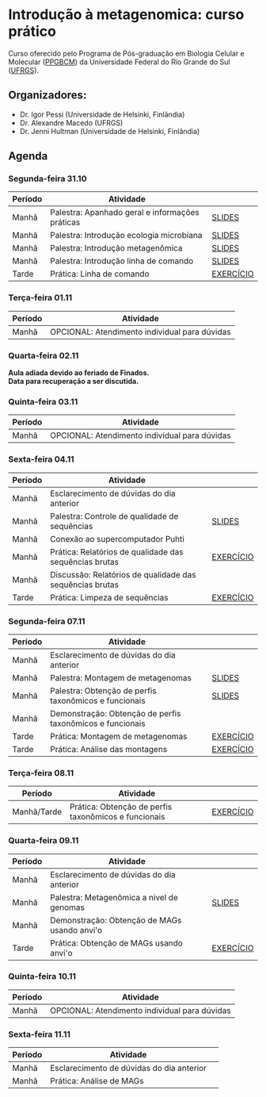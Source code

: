 # Introdução à metagenomica: curso prático

Curso oferecido pelo Programa de Pós-graduação em Biologia Celular e Molecular ([PPGBCM](https://www.ufrgs.br/ppgbcm)) da Universidade Federal do Rio Grande do Sul ([UFRGS](https://www.ufrgs.br)).  

## Organizadores:  
* Dr. Igor Pessi (Universidade de Helsinki, Finlândia)
* Dr. Alexandre Macedo (UFRGS)
* Dr. Jenni Hultman (Universidade de Helsinki, Finlândia)

## Agenda

### Segunda-feira 31.10

|Período|Atividade                                      |                                          |
|-------|-----------------------------------------------|------------------------------------------|
|Manhã  |Palestra: Apanhado geral e informações práticas|[SLIDES](apanhado-geral-info-praticas.pdf)|
|Manhã  |Palestra: Introdução ecologia microbiana       |[SLIDES](Curso-Metagenomica-Macedo-AJ.pdf)|
|Manhã  |Palestra: Introdução metagenômica              |[SLIDES](hultman_metagenomics_brazil.pdf) |
|Manhã  |Palestra: Introdução linha de comando          |[SLIDES](intro-linha-comando.pdf)         |
|Tarde  |Prática: Linha de comando                      |[EXERCÍCIO](pratica-linha-comando.md)     |

### Terça-feira 01.11

|Período|Atividade                                    |
|-------|---------------------------------------------|
|Manhã  |OPCIONAL: Atendimento individual para dúvidas|

### Quarta-feira 02.11

**Aula adiada devido ao feriado de Finados.**  
**Data para recuperação a ser discutida.**  

### Quinta-feira 03.11

|Período|Atividade                                    |
|-------|---------------------------------------------|
|Manhã  |OPCIONAL: Atendimento individual para dúvidas|

### Sexta-feira 04.11

|Período|Atividade                                               |                                                      |
|-------|--------------------------------------------------------|------------------------------------------------------|
|Manhã  |Esclarecimento de dúvidas do dia anterior               |                                                      |
|Manhã  |Palestra: Controle de qualidade de sequências           |[SLIDES](CQ-sequencias.pdf)                           |
|Manhã  |Conexão ao supercomputador Puhti                        |                                                      |
|Manhã  |Prática: Relatórios de qualidade das sequências brutas  |[EXERCÍCIO](relatorios-qualidade-sequencias-brutas.md)|
|Manhã  |Discussão: Relatórios de qualidade das sequências brutas|                                                      |
|Tarde  |Prática: Limpeza de sequências                          |[EXERCÍCIO](limpeza-sequencias.md)                    |

### Segunda-feira 07.11

|Período|Atividade                                                |                                           |
|-------|---------------------------------------------------------|-------------------------------------------|
|Manhã  |Esclarecimento de dúvidas do dia anterior                |                                           |
|Manhã  |Palestra: Montagem de metagenomas                        |[SLIDES](montagem-metagenomas.pdf)         |
|Manhã  |Palestra: Obtenção de perfis taxonômicos e funcionais    |[SLIDES](perfis-taxonomicos-funcionais.pdf)|
|Manhã  |Demonstração: Obtenção de perfis taxonômicos e funcionais|                                           |
|Tarde  |Prática: Montagem de metagenomas                         |[EXERCÍCIO](montagem-metagenomas.md)       |
|Tarde  |Prática: Análise das montagens                           |[EXERCÍCIO](analise-montagens.md)          |

### Terça-feira 08.11

|Período    |Atividade                                           |                                             |
|-----------|----------------------------------------------------|---------------------------------------------|
|Manhã/Tarde|Prática: Obtenção de perfis taxonômicos e funcionais|[EXERCÍCIO](perfis-taxonomicos-funcionais.md)|

### Quarta-feira 09.11

|Período|Atividade                                   |                                        |
|-------|--------------------------------------------|----------------------------------------|
|Manhã  |Esclarecimento de dúvidas do dia anterior   |                                        |
|Manhã  |Palestra: Metagenômica a nivel de genomas   |[SLIDES](metagenomica-nivel-genomas.pdf)|
|Manhã  |Demonstração: Obtenção de MAGs usando anvi'o|                                        |
|Tarde  |Prática: Obtenção de MAGs usando anvi'o     |[EXERCÍCIO](obtencao-MAGs-anvio.md)     |

### Quinta-feira 10.11

|Período|Atividade                                    |
|-------|---------------------------------------------|
|Manhã  |OPCIONAL: Atendimento individual para dúvidas|

### Sexta-feira 11.11

|Período|Atividade                                |                                                           |
|-------|-----------------------------------------|-----------------------------------------------------------|
|Manhã  |Esclarecimento de dúvidas do dia anterior|                                                           |
|Manhã  |Prática: Análise de MAGs                 |                                                           |

